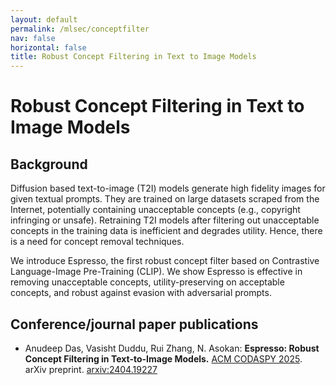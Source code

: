 ```yaml
---
layout: default
permalink: /mlsec/conceptfilter
nav: false
horizontal: false
title: Robust Concept Filtering in Text to Image Models
---
```



# Robust Concept Filtering in Text to Image Models

## Background 

Diffusion based text-to-image (T2I) models generate high fidelity images for given textual prompts. 
They are trained on large datasets scraped from the Internet, potentially containing unacceptable concepts (e.g., copyright infringing or unsafe). 
Retraining T2I models after filtering out unacceptable concepts in the training data is inefficient and degrades utility.
Hence, there is a need for concept removal techniques.

We introduce Espresso, the first robust concept filter based on Contrastive Language-Image Pre-Training (CLIP). 
We show Espresso is effective in removing unacceptable concepts, utility-preserving on acceptable concepts, and robust against evasion with adversarial prompts.

## Conference/journal paper publications

- Anudeep Das, Vasisht Duddu, Rui Zhang, N. Asokan: **Espresso: Robust Concept Filtering in Text-to-Image Models.** [ACM CODASPY 2025](https://www.codaspy.org/2025/). arXiv preprint. [arxiv:2404.19227](https://arxiv.org/abs/2404.19227)

